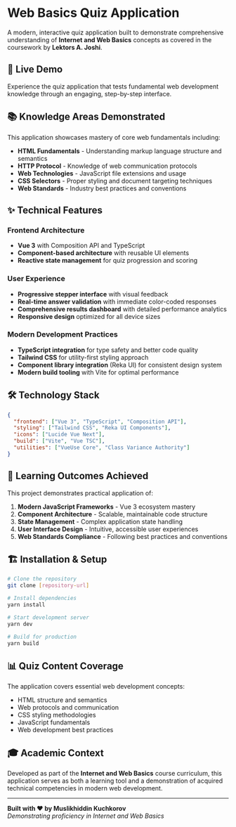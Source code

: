 # Web Basics Quiz Application

A modern, interactive quiz application built to demonstrate comprehensive understanding of **Internet and Web Basics** concepts as covered in the coursework by **Lektors A. Joshi**.

## 🚀 Live Demo

Experience the quiz application that tests fundamental web development knowledge through an engaging, step-by-step interface.

## 📚 Knowledge Areas Demonstrated

This application showcases mastery of core web fundamentals including:

- **HTML Fundamentals** - Understanding markup language structure and semantics
- **HTTP Protocol** - Knowledge of web communication protocols
- **Web Technologies** - JavaScript file extensions and usage
- **CSS Selectors** - Proper styling and document targeting techniques
- **Web Standards** - Industry best practices and conventions

## ✨ Technical Features

### Frontend Architecture

- **Vue 3** with Composition API and TypeScript
- **Component-based architecture** with reusable UI elements
- **Reactive state management** for quiz progression and scoring

### User Experience

- **Progressive stepper interface** with visual feedback
- **Real-time answer validation** with immediate color-coded responses
- **Comprehensive results dashboard** with detailed performance analytics
- **Responsive design** optimized for all device sizes

### Modern Development Practices

- **TypeScript integration** for type safety and better code quality
- **Tailwind CSS** for utility-first styling approach
- **Component library integration** (Reka UI) for consistent design system
- **Modern build tooling** with Vite for optimal performance

## 🛠️ Technology Stack

```json
{
  "frontend": ["Vue 3", "TypeScript", "Composition API"],
  "styling": ["Tailwind CSS", "Reka UI Components"],
  "icons": ["Lucide Vue Next"],
  "build": ["Vite", "Vue TSC"],
  "utilities": ["VueUse Core", "Class Variance Authority"]
}
```

## 🎯 Learning Outcomes Achieved

This project demonstrates practical application of:

1. **Modern JavaScript Frameworks** - Vue 3 ecosystem mastery
2. **Component Architecture** - Scalable, maintainable code structure
3. **State Management** - Complex application state handling
4. **User Interface Design** - Intuitive, accessible user experiences
5. **Web Standards Compliance** - Following best practices and conventions

## 🏗️ Installation & Setup

```bash
# Clone the repository
git clone [repository-url]

# Install dependencies
yarn install

# Start development server
yarn dev

# Build for production
yarn build
```

## 📊 Quiz Content Coverage

The application covers essential web development concepts:

- HTML structure and semantics
- Web protocols and communication
- CSS styling methodologies
- JavaScript fundamentals
- Web development best practices

## 🎓 Academic Context

Developed as part of the **Internet and Web Basics** course curriculum, this application serves as both a learning tool and a demonstration of acquired technical competencies in modern web development.

---

**Built with ❤️ by Muslikhiddin Kuchkorov**  
_Demonstrating proficiency in Internet and Web Basics_
